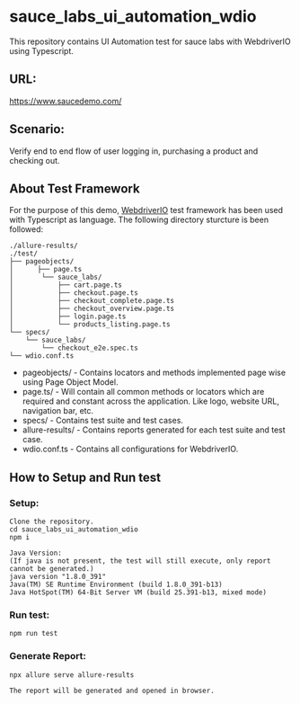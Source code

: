 # sauce_labs_ui_automation_wdio
This repository contains UI Automation test for sauce labs with WebdriverIO using Typescript.

## URL: 
https://www.saucedemo.com/

## Scenario: 
Verify end to end flow of user logging in, purchasing a product and checking out.

## About Test Framework
For the purpose of this demo, [WebdriverIO](https://webdriver.io/) test framework has been used with Typescript as language. The following directory sturcture is been followed:
 
    ./allure-results/
    ./test/
    ├── pageobjects/
    │      ├── page.ts
    │       └── sauce_labs/
    │           ├── cart.page.ts
    │           ├── checkout.page.ts
    │           ├── checkout_complete.page.ts
    │           ├── checkout_overview.page.ts
    │           ├── login.page.ts
    │           └── products_listing.page.ts
    └── specs/
        └── sauce_labs/
            └── checkout_e2e.spec.ts
    └── wdio.conf.ts


* pageobjects/ - Contains locators and methods implemented page wise using Page Object Model.
* page.ts/ -  Will contain all common methods or locators which are required and constant across the application. Like logo, website URL, navigation bar, etc.
* specs/ - Contains test suite and test cases.
* allure-results/ - Contains reports generated for each test suite and test case.
* wdio.conf.ts - Contains all configurations for WebdriverIO.


## How to Setup and Run test
### Setup:
```
Clone the repository.
cd sauce_labs_ui_automation_wdio
npm i

Java Version: 
(If java is not present, the test will still execute, only report cannot be generated.)
java version "1.8.0_391"
Java(TM) SE Runtime Environment (build 1.8.0_391-b13)
Java HotSpot(TM) 64-Bit Server VM (build 25.391-b13, mixed mode)
```

### Run test:
```
npm run test
```

### Generate Report:
```
npx allure serve allure-results

The report will be generated and opened in browser.
```
